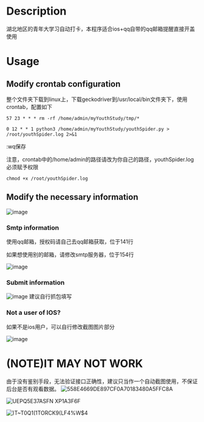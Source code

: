 # Description
湖北地区的青年大学习自动打卡，本程序适合ios+qq自带的qq邮箱提醒直接开盖使用
# Usage
## Modify crontab configuration
整个文件夹下载到linux上，下载geckodriver到/usr/local/bin文件夹下，使用crontab，配置如下

<code>57 23 * * * rm -rf /home/admin/myYouthStudy/tmp/*</code>

<code>0 12 * * 1 python3 /home/admin/myYouthStudy/youthSpider.py > /root/youthSpider.log 2>&1 </code>

:wq保存

注意，crontab中的/home/admin的路径请改为你自己的路径，youthSpider.log必须赋予权限

<code>chmod +x /root/youthSpider.log</code>

## Modify the necessary information

![image](https://user-images.githubusercontent.com/77989499/224948420-db673881-f68c-4b59-b1d2-d16eb9662cea.png)

### Smtp information
使用qq邮箱，授权码请自己去qq邮箱获取，位于141行

如果想使用别的邮箱，请修改smtp服务器，位于154行

![image](https://user-images.githubusercontent.com/77989499/224948956-11a88f02-233c-436e-9345-9eca59499a4f.png)
### Submit information

![image](https://user-images.githubusercontent.com/77989499/224949294-521fcece-04bb-4197-a814-fe2596a3b4c6.png)
建议自行抓包填写

### Not a user of IOS?
如果不是ios用户，可以自行修改截图图片部分

![image](https://user-images.githubusercontent.com/77989499/224949571-c9d41b4e-ae46-45d5-881a-c9ba09eefe88.png)

# (NOTE)IT MAY NOT WORK

由于没有鉴别手段，无法验证接口正确性，建议只当作一个自动截图使用，不保证后台是否有观看数据。
![558E4669DE897CF0A70183480A5FFC8A](https://user-images.githubusercontent.com/77989499/224951932-412fd8f3-b170-48e7-a46e-51b86cd4b449.png)

![UEPQ5E3`7ASFN X`P1A3F6F](https://user-images.githubusercontent.com/77989499/224951217-7bbb7458-9fd3-48d9-92d6-a478c2b6332e.png)

![)T~T0Q1(1TORCK9(LF4%W$4](https://user-images.githubusercontent.com/77989499/224951245-e3b4ab60-8053-4ab0-ac1c-f2d870d9bbb7.png)

